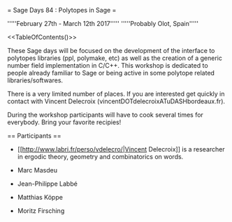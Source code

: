 = Sage Days 84 : Polytopes in Sage =

'''''February 27th - March 12th 2017'''''
'''''Probably Olot, Spain'''''

<<TableOfContents()>>

These Sage days will be focused on the development of the interface to polytopes libraries (ppl, polymake, etc) as well as the creation of a generic number field implementation in C/C++. This workshop is dedicated to people already familiar to Sage or being active in some polytope related libraries/softwares.

There is a very limited number of places. If you are interested get quickly in contact with Vincent Delecroix (vincentDOTdelecroixATuDASHbordeaux.fr).

During the workshop participants will have to cook several times for everybody. Bring your favorite recipies!

== Participants ==

- [[http://www.labri.fr/perso/vdelecro/|Vincent Delecroix]] is a researcher in ergodic theory, geometry and combinatorics on words.

- Marc Masdeu

- Jean-Philippe Labbé

- Matthias Köppe

- Moritz Firsching
